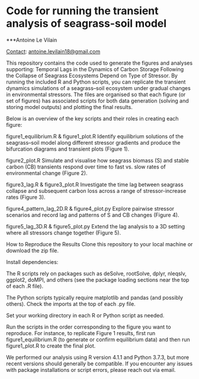 Code for running the transient analysis of seagrass-soil model
==============

***Antoine Le Vilain

<ins>Contact</ins>: antoine.levilain18@gmail.com

This repository contains the code used to generate the figures and analyses supporting: Temporal Lags in the Dynamics of Carbon Storage Following the Collapse of Seagrass Ecosystems Depend on Type of Stressor. By running the included R and Python scripts, you can replicate the transient dynamics simulations of a seagrass–soil ecosystem under gradual changes in environmental stressors. The files are organised so that each figure (or set of figures) has associated scripts for both data generation (solving and storing model outputs) and plotting the final results.

Below is an overview of the key scripts and their roles in creating each figure:

figure1_equilibrium.R & figure1_plot.R
Identify equilibrium solutions of the seagrass–soil model along different stressor gradients and produce the bifurcation diagrams and transient plots (Figure 1).

figure2_plot.R
Simulate and visualise how seagrass biomass (S) and stable carbon (CB) transients respond over time to fast vs. slow rates of environmental change (Figure 2).

figure3_lag.R & figure3_plot.R
Investigate the time lag between seagrass collapse and subsequent carbon loss across a range of stressor-increase rates (Figure 3).

figure4_pattern_lag_2D.R & figure4_plot.py
Explore pairwise stressor scenarios and record lag and patterns of S and CB changes (Figure 4).

figure5_lag_3D.R & figure5_plot.py
Extend the lag analysis to a 3D setting where all stressors change together (Figure 5).

How to Reproduce the Results
Clone this repository to your local machine or download the zip file.

Install dependencies:

The R scripts rely on packages such as deSolve, rootSolve, dplyr, nleqslv, ggplot2, doMPI, and others (see the package loading sections near the top of each .R file).

The Python scripts typically require matplotlib and pandas (and possibly others). Check the imports at the top of each .py file.

Set your working directory in each R or Python script as needed.

Run the scripts in the order corresponding to the figure you want to reproduce. For instance, to replicate Figure 1 results, first run figure1_equilibrium.R (to generate or confirm equilibrium data) and then run figure1_plot.R to create the final plot.

We performed our analysis using R version 4.1.1 and Python 3.7.3, but more recent versions should generally be compatible. If you encounter any issues with package installations or script errors, please reach out via email.
